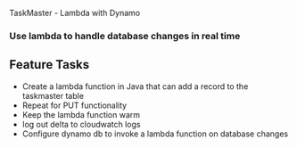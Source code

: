 TaskMaster - Lambda with Dynamo
### Use lambda to handle database changes in real time

## Feature Tasks
- Create a lambda function in Java that can add a record to the taskmaster table
- Repeat for PUT functionality
- Keep the lambda function warm
- log out delta to cloudwatch logs
- Configure dynamo db to invoke a lambda function on database changes

